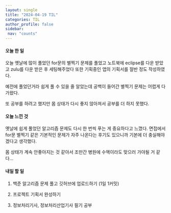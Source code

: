 ```yaml
---
layout: single
title: "2024-04-19 TIL"
categories: TIL
author_profile: false
sidebar:
 nav: "counts"
---
```


#### 오늘 한 일

오늘 옛날에 많이 풀었던 for문의 별찍기 문제를 풀었고 노트북에 eclipse를 다운 받았고 zulu를 다운 받은 후 세팅해주었다 또한 기획중인 앱의 기획서를 절반 정도 작성하였다.

예전에 풀었던거라 쉽게 풀 수 있을 줄 알았는데 공백이 들어간 별찍기 문제는 어렵게 다가왔다. 

또 공부를 하려고 했지만 몸 상태가 다시 좋지 않아져서 공부를 더 하지 못했다.

#### 오늘 느낀 것

옛날에 쉽게 풀었던 알고리즘 문제도 다시 한 번씩 푸는 게 중요하다고 느꼈다. 면접에서 for문 별찍기 같은 기본적인 문제가 자주 나온다는 후기도 있으니까 기본에 더 충실해야겠다고 생각했다. 

몸 상태가 계속 안좋아지는 것 같아서 조만간 병원에 수액이라도 맞으러 가야될 거 같다...

#### 내일 할 일

1. 백준 알고리즘 문제 풀고 깃허브에 업로드하기 (1일 1커밋)

2. 프로젝트 기획서 완성하기

3. 정보처리기사, 정보처리산업기사 필기 공부
